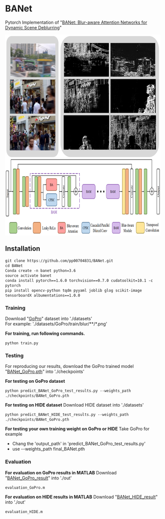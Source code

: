 # BANet
Pytorch Implementation of "[BANet: Blur-aware Attention Networks for Dynamic Scene Deblurring](https://arxiv.org/abs/2101.07518)"


<img src="./figure/Disentangle.png" width = "1000" height = "400" div align=center />
<img src="./figure/Architecture.png" width = "1000" height = "250" div align=center />


## Installation
```
git clone https://github.com/pp00704831/BANet.git
cd BANet
Conda create -n banet python=3.6
source activate banet
conda install pytorch==1.6.0 torchvision==0.7.0 cudatoolkit=10.1 -c pytorch
pip install opencv-python tqdm pyyaml joblib glog scikit-image tensorboardX albumentations==1.0.0
```

### **Training**
Download "[GoPro](https://drive.google.com/drive/folders/1sZokl0e1NIbQE9DF5d4q75nYTcX7nHvk?usp=sharing)" dataset into './datasets' </br>
For example: 
'./datasets/GoPro/train/blur/\*\*/\*.png'

**For training, run following commands.**
```
python train.py
```
### **Testing**
For reproducing our results, download the GoPro trained model "[BANet_GoPro.pth](https://drive.google.com/drive/folders/1sZokl0e1NIbQE9DF5d4q75nYTcX7nHvk?usp=sharing)" into './checkpoints'

**For testing on GoPro dataset**
```
python predict_BANet_GoPro_test_results.py --weights_path ./checkpoints/BANet_GoPro.pth 
```
**For testing on HIDE dataset**
Download HIDE dataset into './datasets'
```
python predict_BANet_HIDE_test_results.py --weights_path ./checkpoints/BANet_GoPro.pth 
```
**For testing your own training weight on GoPro or HIDE** 
Take GoPro for example
* Chang the 'output_path' in 'predict_BANet_GoPro_test_results.py'
* use --weights_path final_BANet.pth 


### **Evaluation**
**For evaluation on GoPro results in MATLAB**
Download "[BANet_GoPro_result](https://drive.google.com/drive/folders/1sZokl0e1NIbQE9DF5d4q75nYTcX7nHvk?usp=sharing)" into './out'
```
evaluation_GoPro.m
```
**For evaluation on HIDE results in MATLAB**
Download "[BANet_HIDE_result](https://drive.google.com/drive/folders/1sZokl0e1NIbQE9DF5d4q75nYTcX7nHvk?usp=sharing)" into './out'
```
evaluation_HIDE.m
```
